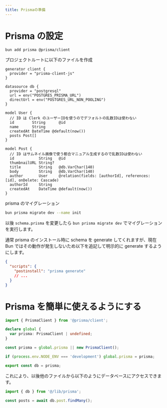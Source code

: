 ```yaml
---
title: Prismaの準備
---
```


# Prisma の設定

```bash
bun add prisma @prisma/client
```

プロジェクトルートに以下のファイルを作成

```ts:schema.prisma
generator client {
  provider = "prisma-client-js"
}

datasource db {
  provider = "postgresql"
  url = env("POSTGRES_PRISMA_URL")
  directUrl = env("POSTGRES_URL_NON_POOLING")
}

model User {
  // ID は Clerk のユーザーIDを使うのでデフォルトの乱数IDは使わない
  id        String      @id
  name      String
  createdAt DateTime @default(now())
  posts Post[]
}

model Post {
  // ID はサムネイル画像で使う都合マニュアル生成するので乱数IDは使わない
  id           String   @id
  thumbnailURL String?
  title        String   @db.VarChar(140)
  body         String   @db.VarChar(140)
  author       User     @relation(fields: [authorId], references: [id], onDelete: Cascade)
  authorId     String
  createdAt    DateTime @default(now())
}
```

prisma のマイグレーション

```bash
bun prisma migrate dev --name init
```

以後 `schema.prisma` を変更したら `bun prisma migrate dev` でマイグレーションを実行します。

通常 prisma のインストール時に schema を generate してくれますが、現在 Bun ではその動作が発生しないため以下を追記して明示的に generate するようにします。

```json:package.json
{
  "scripts": {
    "postinstall": "prisma generate"
    // ...
  }
}
```

# Prisma を簡単に使えるようにする

```ts:lib/prisma.ts
import { PrismaClient } from '@prisma/client';

declare global {
  var prisma: PrismaClient | undefined;
}

const prisma = global.prisma || new PrismaClient();

if (process.env.NODE_ENV === 'development') global.prisma = prisma;

export const db = prisma;
```

これにより、以後他のファイルから以下のようにデータベースにアクセスできます。

```ts
import { db } from '@/lib/prisma';

const posts = await db.post.findMany();
```
